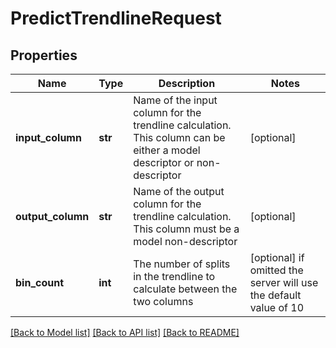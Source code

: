 # PredictTrendlineRequest


## Properties
Name | Type | Description | Notes
------------ | ------------- | ------------- | -------------
**input_column** | **str** | Name of the input column for the trendline calculation. This column can be either a model descriptor or non-descriptor | [optional] 
**output_column** | **str** | Name of the output column for the trendline calculation. This column must be a model non-descriptor | [optional] 
**bin_count** | **int** | The number of splits in the trendline to calculate between the two columns | [optional]  if omitted the server will use the default value of 10

[[Back to Model list]](../README.md#documentation-for-models) [[Back to API list]](../README.md#documentation-for-api-endpoints) [[Back to README]](../README.md)


